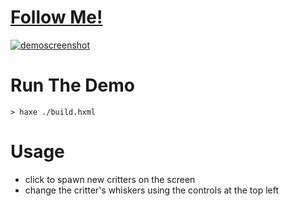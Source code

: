 # [Follow Me!](http://bradlyman.github.io/get-creative-with-heaps/P4-Agents/2-wander)

<a href="http://bradlyman.github.io/get-creative-with-heaps/P4-Agents/2-wander/"
   title="Live Demo" >
  ![demoscreenshot](https://bradlyman.github.io/get-creative-with-heaps/P4-Agents/2-wander/Screenshot.png)
</a>

# Run The Demo

```
> haxe ./build.hxml
```

# Usage

* click to spawn new critters on the screen
* change the critter's whiskers using the controls at the top left